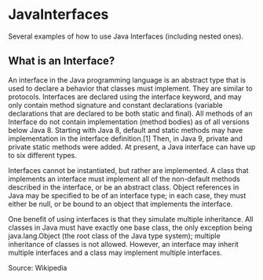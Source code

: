 # JavaInterfaces
Several examples of how to use Java Interfaces (including nested ones).

## What is an Interface?
An interface in the Java programming language is an abstract type that is used to declare a behavior that classes must implement. They are similar to protocols. Interfaces are declared using the interface keyword, and may only contain method signature and constant declarations (variable declarations that are declared to be both static and final). All methods of an Interface do not contain implementation (method bodies) as of all versions below Java 8. Starting with Java 8, default and static methods may have implementation in the interface definition.[1] Then, in Java 9, private and private static methods were added. At present, a Java interface can have up to six different types.

Interfaces cannot be instantiated, but rather are implemented. A class that implements an interface must implement all of the non-default methods described in the interface, or be an abstract class. Object references in Java may be specified to be of an interface type; in each case, they must either be null, or be bound to an object that implements the interface.

One benefit of using interfaces is that they simulate multiple inheritance. All classes in Java must have exactly one base class, the only exception being java.lang.Object (the root class of the Java type system); multiple inheritance of classes is not allowed. However, an interface may inherit multiple interfaces and a class may implement multiple interfaces.

Source: Wikipedia
